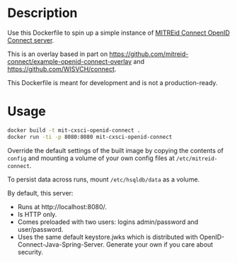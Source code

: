 # Description

Use this Dockerfile to spin up a simple instance of [MITREid Connect OpenID Connect server](https://github.com/mitreid-connect/OpenID-Connect-Java-Spring-Server).

This is an overlay based in part on https://github.com/mitreid-connect/example-openid-connect-overlay and https://github.com/WISVCH/connect.

This Dockerfile is meant for development and is not a production-ready.

# Usage

```sh
docker build -t mit-cxsci-openid-connect .
docker run -ti -p 8080:8080 mit-cxsci-openid-connect
```

Override the default settings of the built image by copying the contents of `config` and mounting a volume of your own config files at `/etc/mitreid-connect`.

To persist data across runs, mount `/etc/hsqldb/data` as a volume.

By default, this server:

- Runs at http://localhost:8080/.
- Is HTTP only.
- Comes preloaded with two users: logins admin/password and user/password.
- Uses the same default keystore.jwks which is distributed with OpenID-Connect-Java-Spring-Server. Generate your own if you care about security.
